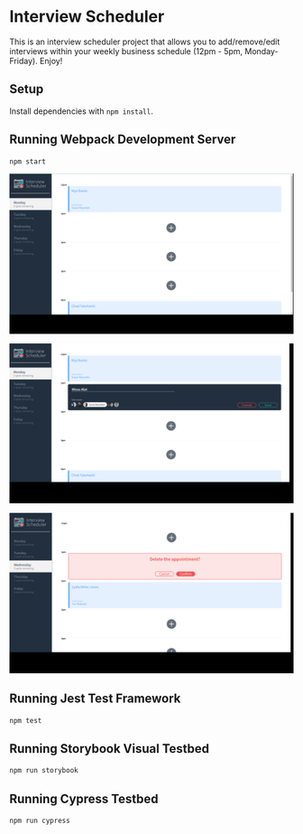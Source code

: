 # Interview Scheduler

This is an interview scheduler project that allows you to add/remove/edit interviews within your weekly business schedule (12pm - 5pm, Monday-Friday). Enjoy!

## Setup

Install dependencies with `npm install`.

## Running Webpack Development Server

```sh
npm start
```
![Scheduler with Interviews](https://github.com/Gordonamaka/Interview_Scheduler_React/blob/master/docs/Page%20with%20Interviews%20Scheduled.png?raw=true)

![Creating/Editing an Interview](https://github.com/Gordonamaka/Interview_Scheduler_React/blob/master/docs/Creating%20New%20Interview.png?raw=true)

![Deleting an Interview Appointment on a different day](https://github.com/Gordonamaka/Interview_Scheduler_React/blob/master/docs/Deleting%20an%20Interview.png?raw=true)

## Running Jest Test Framework

```sh
npm test
```

## Running Storybook Visual Testbed

```sh
npm run storybook
```

## Running Cypress Testbed
```sh
npm run cypress
```

